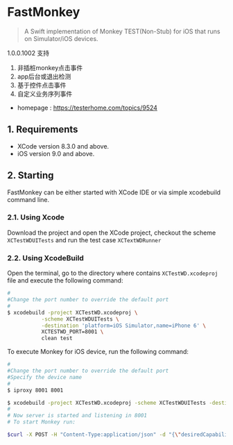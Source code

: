 # FastMonkey 

> A Swift implementation of Monkey TEST(Non-Stub) for iOS that runs on Simulator/iOS devices. 

1.0.0.1002 支持
1. 非插桩monkey点击事件
2. app后台或退出检测
3. 基于控件点击事件
4. 自定义业务序列事件


- homepage :  https://testerhome.com/topics/9524

## 1. Requirements

- XCode version 8.3.0 and above.
- iOS version 9.0 and above.

## 2. Starting 

FastMonkey can be either started with XCode IDE or via simple xcodebuild command line. 

### 2.1. Using Xcode

Download the project and open the XCode project, checkout the scheme `XCTestWDUITests` and run the test case `XCTextWDRunner`

### 2.2. Using XcodeBuild

Open the terminal, go to the directory where contains `XCTestWD.xcodeproj` file and execute the following command:

``` bash
#
#Change the port number to override the default port 
#
$ xcodebuild -project XCTestWD.xcodeproj \
           -scheme XCTestWDUITests \
           -destination 'platform=iOS Simulator,name=iPhone 6' \
           XCTESTWD_PORT=8001 \
           clean test
```

To execute Monkey for iOS device, run the following command:

``` bash
#
#Change the port number to override the default port 
#Specify the device name
#
$ iproxy 8001 8001

$ xcodebuild -project XCTestWD.xcodeproj -scheme XCTestWDUITests -destination 'platform=iOS,name=(your device name)' XCTESTWD_PORT=8001 clean test
#
# Now server is started and listening in 8001
# To start Monkey run:

$curl -X POST -H "Content-Type:application/json" -d "{\"desiredCapabilities\":{\"deviceName\":\"xxxx\",\"platformName\":\"iOS\", \"bundleId\":\"com.PandaTV.Live-iPhone\",\"autoAcceptAlerts\":\"false\"}}"  http://127.0.0.1:8001/wd/hub/monkey


```
